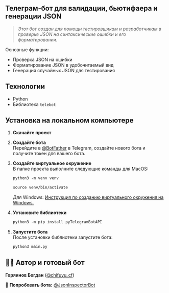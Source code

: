 
<h2>Телеграм-бот для валидации, бьютифаера и генерации JSON</h2>

> *Этот бот создан для помощи тестировщикам и разработчикам в проверке JSON на синтаксические ошибки и его форматировании.*

Основные функции:
* Проверка JSON на ошибки
* Форматирование JSON в удобочитаемый вид
* Генерация случайных JSON для тестирования

## Технологии

* Python
* Библиотека `telebot`

## Установка на локальном компьютере

1. **Скачайте проект**  
   

2. **Создайте бота**  
   Перейдите в [@BotFather](https://t.me/BotFather) в Telegram, создайте нового бота и получите токен для вашего бота.

3. **Создайте виртуальное окружение**  
   В папке проекта выполните следующие команды для MacOS:
  
    ``` markdown
    python3 -m venv venv
    ```

    ``` markdown
    source venv/bin/activate
    ```

   Для Windows:
   [Инструкция по созданию виртуального окружения на Windows.](https://realpython.com/python-virtual-environments-a-primer/#create-it)

4. **Установите библиотеки**  
 
    ``` markdown
    python3 -m pip install pyTelegramBotAPI
    ```

5. **Запустите бота**  
   После установки библиотеки запустите бота:
   ```bash
   python3 main.py
   ```

## 👨‍💻 Автор и готовый бот  

   **Горяинов Богдан** ([@chifuyu_cf](https://t.me/chifuyu_cf))  

🚀 **Попробовать бота:** [@JsonInspectorBot](https://t.me/JsonInspectorBot)  

